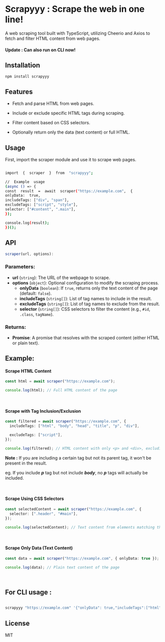 # Scrapyyy : **Scrape the web in one line!**

A web scraping tool built with TypeScript, utilizing Cheerio and Axios to fetch and filter HTML content from web pages.

#### **Update : Can also run on CLI now!**

## Installation

```
npm install scrapyyy
```

## Features

- Fetch and parse HTML from web pages.

- Include or exclude specific HTML tags during scraping.

- Filter content based on CSS selectors.
- Optionally return only the data (text content) or full HTML.

## Usage

First, import the scraper module and use it to scrape web pages.

```bash

import  {  scraper  }  from  "scrapyyy";

//  Example  usage
(async () => {
const  result  =  await  scraper("https://example.com",  {
onlyData:  true,
includeTags: ["div", "span"],
excludeTags: ["script", "style"],
selector: ["#content", ".main"],
});

console.log(result);
})();

```

## API

```ts
scraper(url, options):
```

### Parameters:

- **url** (`string`): The URL of the webpage to scrape.
- **options** (`object`): Optional configuration to modify the scraping process.
  - **onlyData** (`boolean`): If `true`, returns only the text content of the page (default: `false`).
  - **includeTags** (`string[]`): List of tag names to include in the result.
  - **excludeTags** (`string[]`): List of tag names to exclude from the result.
  - **selector** (`string[]`): CSS selectors to filter the content (e.g., `#id`, `.class`, `tagName`).

### Returns:

- **Promise<any>**: A promise that resolves with the scraped content (either HTML or plain text).

## Example:

#### Scrape HTML Content

```ts
const html = await scraper("https://example.com");

console.log(html); // Full HTML content of the page
```

<br/>


#### Scrape with Tag Inclusion/Exclusion

```ts
const filtered = await scraper("https://example.com", {
  includeTags: ["html", "body", "head", "title", "p", "div"],

  excludeTags: ["script"],
});

console.log(filtered); // HTML content with only <p> and <div>, excluding <script>
```

**Note :** If you are including a certain tag but not its parent tag, it won't be present in the result.

eg. If you include **_p_** tag but not include **_body_**, no **_p_** tags will actually be included.

<br/>

#### Scrape Using CSS Selectors

```ts
const selectedContent = await scraper("https://example.com", {
  selector: [".header", "#main"],
});

console.log(selectedContent); // Text content from elements matching the provided selectors
```

  <br/>

#### Scrape Only Data (Text Content)

```ts
const data = await scraper("https://example.com", { onlyData: true });

console.log(data); // Plain text content of the page
```

<br/>

## For CLI usage :

```bash

scrapyyy "https://example.com" '{"onlyData": true,"includeTags":["html","body"], "excludeTags": ["script", "style"] , "selector": [".header", "#main"]}'


```

## License

MIT
